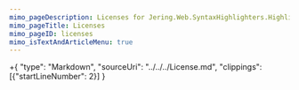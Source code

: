 ```yaml
---
mimo_pageDescription: Licenses for Jering.Web.SyntaxHighlighters.HighlightJS.
mimo_pageTitle: Licenses
mimo_pageID: licenses
mimo_isTextAndArticleMenu: true
---
```


+{
    "type": "Markdown",
    "sourceUri": "../../../License.md",
    "clippings": [{"startLineNumber": 2}]
}
